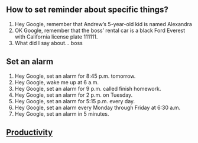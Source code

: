 ## How to set reminder about specific things?

1. Hey Google, remember that Andrew’s 5-year-old kid is named Alexandra
2. OK Google, remember that the boss’ rental car is a black Ford Everest with California license plate 111111.
3. What did I say about... boss


## Set an alarm

1. Hey Google, set an alarm for 8:45 p.m. tomorrow.
1. Hey Google, wake me up at 6 a.m.
1. Hey Google, set an alarm for 9 p.m. called finish homework.
1. Hey Google, set an alarm for 2 p.m. on Tuesday.
1. Hey Google, set an alarm for 5:15 p.m. every day.
1. Hey Google, set an alarm every Monday through Friday at 6:30 a.m.
1. Hey Google, set an alarm in 5 minutes.



## [Productivity](https://www.makeuseof.com/google-home-more-efficient-workday/)